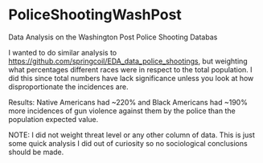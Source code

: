 # PoliceShootingWashPost
Data Analysis on the Washington Post Police Shooting Databas

I wanted to do similar analysis to https://github.com/springcoil/EDA_data_police_shootings, but weighting what percentages 
different races were in respect to the total population. I did this since total numbers have lack significance unless you look at how disproportionate the incidences are. 

Results: Native Americans had ~220% and Black Americans had ~190% more incidences of gun violence against them by the police than the population expected value. 

NOTE: I did not weight threat level or any other column of data. This is just some quick analysis I did out of curiosity so no 
sociological conclusions should be made.
